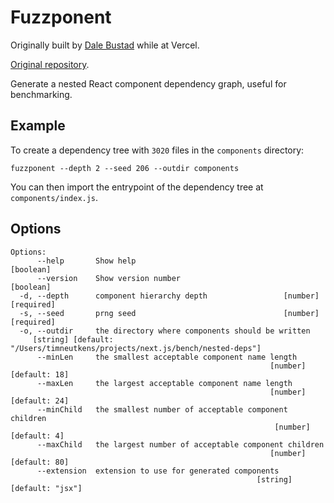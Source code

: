 # Fuzzponent

Originally built by [Dale Bustad](https://github.com/divmain/fuzzponent) while at Vercel.

[Original repository](https://github.com/divmain/fuzzponent).

Generate a nested React component dependency graph, useful for benchmarking.

## Example

To create a dependency tree with `3020` files in the `components` directory:

```
fuzzponent --depth 2 --seed 206 --outdir components
```

You can then import the entrypoint of the dependency tree at `components/index.js`.

## Options

```
Options:
      --help       Show help                                           [boolean]
      --version    Show version number                                 [boolean]
  -d, --depth      component hierarchy depth                 [number] [required]
  -s, --seed       prng seed                                 [number] [required]
  -o, --outdir     the directory where components should be written
     [string] [default: "/Users/timneutkens/projects/next.js/bench/nested-deps"]
      --minLen     the smallest acceptable component name length
                                                          [number] [default: 18]
      --maxLen     the largest acceptable component name length
                                                          [number] [default: 24]
      --minChild   the smallest number of acceptable component children
                                                           [number] [default: 4]
      --maxChild   the largest number of acceptable component children
                                                          [number] [default: 80]
      --extension  extension to use for generated components
                                                       [string] [default: "jsx"]
```
